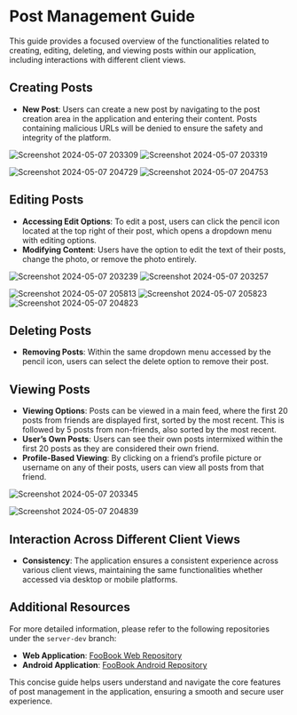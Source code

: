 # Post Management Guide

This guide provides a focused overview of the functionalities related to creating, editing, deleting, and viewing posts within our application, including interactions with different client views.

## Creating Posts
- **New Post**: Users can create a new post by navigating to the post creation area in the application and entering their content. Posts containing malicious URLs will be denied to ensure the safety and integrity of the platform.

![Screenshot 2024-05-07 203309](https://github.com/TomerBeren/FooBook_Server/assets/118894673/44a2c989-e894-412c-8d31-33ccddb07551)
![Screenshot 2024-05-07 203319](https://github.com/TomerBeren/FooBook_Server/assets/118894673/88874f8a-241e-4c08-92ef-1fa8d915552e)

![Screenshot 2024-05-07 204729](https://github.com/TomerBeren/FooBook_Server/assets/118894673/6cf7b927-b1dd-4b81-866f-3faa2e1db3f0)
![Screenshot 2024-05-07 204753](https://github.com/TomerBeren/FooBook_Server/assets/118894673/759a1821-89b4-4c21-a015-0342dcb343d1)


## Editing Posts
- **Accessing Edit Options**: To edit a post, users can click the pencil icon located at the top right of their post, which opens a dropdown menu with editing options.
- **Modifying Content**: Users have the option to edit the text of their posts, change the photo, or remove the photo entirely.

![Screenshot 2024-05-07 203239](https://github.com/TomerBeren/FooBook_Server/assets/118894673/a3801b61-b0fb-4bb5-8051-f99416ea0940)
![Screenshot 2024-05-07 203257](https://github.com/TomerBeren/FooBook_Server/assets/118894673/0fe1b5f7-761d-4d45-be34-46ad431944cd)

![Screenshot 2024-05-07 205813](https://github.com/TomerBeren/FooBook_Server/assets/118894673/9f8f48a4-3eed-4d1c-a55e-419d72bc59aa)
![Screenshot 2024-05-07 205823](https://github.com/TomerBeren/FooBook_Server/assets/118894673/9fef8588-0d59-4371-bb1a-5795e075da1d)
![Screenshot 2024-05-07 204823](https://github.com/TomerBeren/FooBook_Server/assets/118894673/a12f4c7e-0b5c-4094-ac87-f052677c6221)


## Deleting Posts
- **Removing Posts**: Within the same dropdown menu accessed by the pencil icon, users can select the delete option to remove their post.

## Viewing Posts
- **Viewing Options**: Posts can be viewed in a main feed, where the first 20 posts from friends are displayed first, sorted by the most recent. This is followed by 5 posts from non-friends, also sorted by the most recent.
- **User’s Own Posts**: Users can see their own posts intermixed within the first 20 posts as they are considered their own friend.
- **Profile-Based Viewing**: By clicking on a friend’s profile picture or username on any of their posts, users can view all posts from that friend.

![Screenshot 2024-05-07 203345](https://github.com/TomerBeren/FooBook_Server/assets/118894673/6e73a61d-8024-4944-be0a-a6e6e9c2310d)

![Screenshot 2024-05-07 204839](https://github.com/TomerBeren/FooBook_Server/assets/118894673/c9e00a54-c855-431b-93d2-b3bdddb95522)


## Interaction Across Different Client Views
- **Consistency**: The application ensures a consistent experience across various client views, maintaining the same functionalities whether accessed via desktop or mobile platforms.

## Additional Resources
For more detailed information, please refer to the following repositories under the `server-dev` branch:
- **Web Application**: [FooBook Web Repository](https://github.com/TomerBeren/FooBook_Web)
- **Android Application**: [FooBook Android Repository](https://github.com/RoeiMesi/FooBook_Android)

This concise guide helps users understand and navigate the core features of post management in the application, ensuring a smooth and secure user experience.
